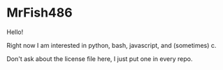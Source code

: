 # MrFish486

Hello!

Right now I am interested in python, bash, javascript, and (sometimes) c.
<!---
MrFish486/MrFish486 is a ✨ special ✨ repository because its `README.md` (this file) appears on your GitHub profile.
You can click the Preview link to take a look at your changes.
--->
Don't ask about the license file here, I just put one in every repo.
